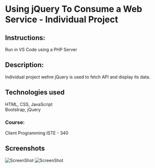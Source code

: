 

# Using jQuery To Consume a Web Service - Individual Project

## Instructions:
Run in VS Code using a PHP Server

## Description:
Individual project wehre jQuery is used to fetch API and display its data.

## Technologies used
HTML, CSS, JavaScript  </br>Bootstrap, jQuery
### Course:
Client Programming ISTE - 340



## Screenshots
![ScreenShot](https://github.com/mateujcic/Web-Development/blob/main/Project%201/assets/imag/home1.png)
![ScreenShot](https://github.com/mateujcic/Web-Development/blob/main/Project%201/assets/imag/home2.png)

